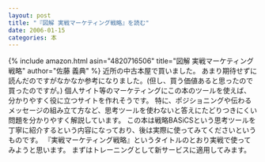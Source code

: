 ```yaml
---
layout: post
title: "『図解 実戦マーケティング戦略』を読む"
date: 2006-01-15
categories: 本
---
```

{% include amazon.html asin="4820716506" title="図解 実戦マーケティング戦略" author="佐藤 義典" %}
近所の中古本屋で買いました。
あまり期待せずに読んだのですがなかなか参考になりました。(但し、買う価値あると思ったので買ったのですが。)
個人サイト等のマーケティングにこの本のツールを使えば、分かりやすく役に立つサイトを作れそうです。
特に、ポジショニングや伝わるメッセージの組み立て方など、思考ツールを使わないと答えにたどりつきにくい問題を分かりやすく解説しています。
この本は戦略BASiCSという思考ツールを丁寧に紹介するという内容になっており、後は実際に使ってみてくださいというものです。
『実戦マーケティング戦略』というタイトルのとおり実戦で使ってみようと思います。
まずはトレーニングとして新サービスに適用してみます。
